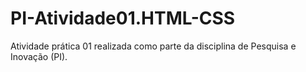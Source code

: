 # PI-Atividade01.HTML-CSS
Atividade prática 01 realizada como parte da disciplina de Pesquisa e Inovação (PI).
